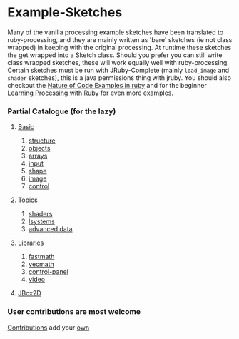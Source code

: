 Example-Sketches
================

Many of the vanilla processing example sketches have been translated to ruby-processing, and they are mainly written as 'bare' sketches (ie not class wrapped) in keeping with the original processing.  At runtime these sketches the get wrapped into a Sketch class. Should you prefer you can still write class wrapped sketches, these will work equally well with ruby-processing. Certain sketches must be run with JRuby-Complete (mainly `load_image` and `shader` sketches), this is a java permissions thing with jruby. You should also checkout the [Nature of Code Examples in ruby][] and for the beginner [Learning Processing with Ruby][] for even more examples.

### Partial Catalogue (for the lazy)

1. [Basic][]

    1. [structure][]
    2. [objects][] 
    3. [arrays][]
    4. [input][]
    5. [shape][]
    6. [image][]
    7. [control][]

2. [Topics][]

    1. [shaders][]
    2. [lsystems][]
    3. [advanced data][]
    
3. [Libraries][]
    1. [fastmath][]
    2. [vecmath][]
    3. [control-panel][]
    4. [video][]

4. [JBox2D][]

### User contributions are most welcome
[Contributions][] add your [own][]

[Learning Processing with Ruby]:https://github.com/ruby-processing/learning-processing-with-ruby
[Nature of Code Examples in ruby]:https://github.com/ruby-processing/The-Nature-of-Code-Examples-in-Ruby
[Contributions]:https://github.com/ruby-processing/Example-Sketches/tree/master/samples/contributed
[own]:https://github.com/ruby-processing/Example-Sketches/blob/master/CONTRIBUTING.md
[Basic]:https://github.com/ruby-processing/Example-Sketches/tree/master/samples/processing_app/basics
[structure]:https://github.com/ruby-processing/Example-Sketches/tree/master/samples/processing_app/basics/structure
[objects]:https://github.com/ruby-processing/Example-Sketches/tree/master/samples/processing_app/basics/objects
[arrays]:https://github.com/ruby-processing/Example-Sketches/tree/master/samples/processing_app/basics/arrays
[control]:https://github.com/ruby-processing/Example-Sketches/tree/master/samples/processing_app/basics/control
[shape]:https://github.com/ruby-processing/Example-Sketches/tree/master/samples/processing_app/basics/shape
[input]:https://github.com/ruby-processing/Example-Sketches/tree/master/samples/processing_app/basics/input
[image]:https://github.com/ruby-processing/Example-Sketches/tree/master/samples/processing_app/basics/image
[Topics]:https://github.com/ruby-processing/Example-Sketches/tree/master/samples/processing_app/topics
[lsystems]:https://github.com/ruby-processing/Example-Sketches/tree/master/samples/processing_app/topics/lsystems
[advanced data]:https://github.com/ruby-processing/Example-Sketches/tree/master/samples/processing_app/topics/advanced_data
[shaders]:https://github.com/ruby-processing/Example-Sketches/tree/master/samples/processing_app/topics/shaders
[Libraries]:https://github.com/ruby-processing/Example-Sketches/tree/master/samples/processing_app/library
[fastmath]:https://github.com/ruby-processing/Example-Sketches/tree/master/samples/processing_app/library/fastmath
[vecmath]:https://github.com/ruby-processing/Example-Sketches/tree/master/samples/processing_app/library/vecmath
[video]:https://github.com/ruby-processing/Example-Sketches/tree/master/samples/processing_app/library/video
[control-panel]:https://github.com/ruby-processing/Example-Sketches/tree/master/samples/contributed/jwishy.rb
[JBox2D]:https://github.com/ruby-processing/Example-Sketches/tree/master/samples/external_library/ruby_gem/jbox2d
